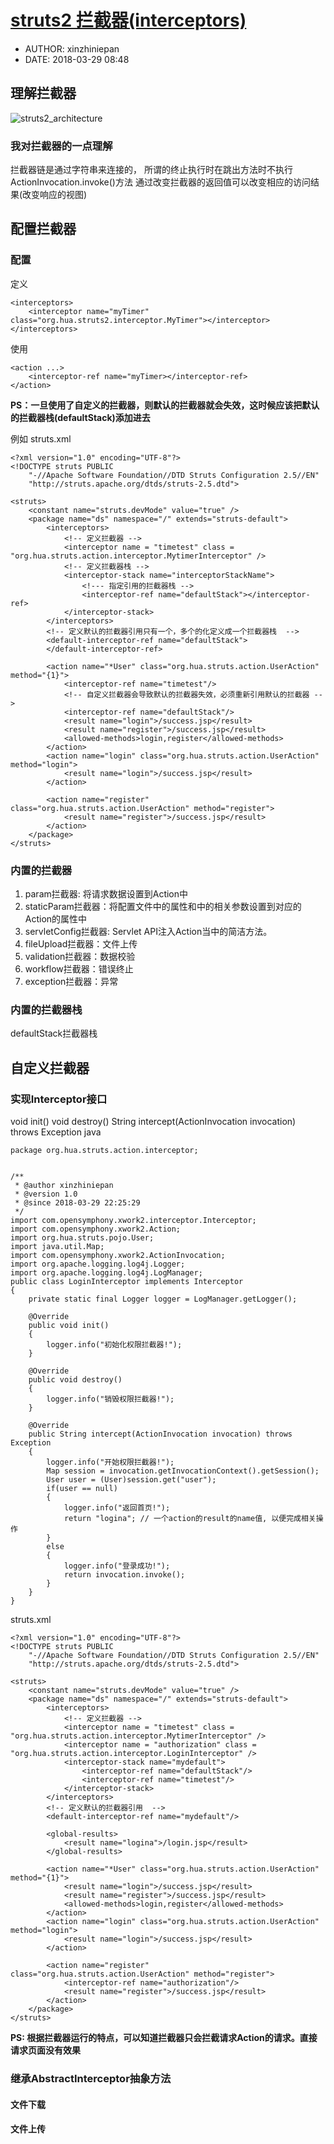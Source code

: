 #  [struts2 拦截器(interceptors)](https://struts.apache.org/core-developers/interceptors.html)
 - AUTHOR: xinzhiniepan
 - DATE: 2018-03-29 08:48

## 理解拦截器
![struts2_architecture](../picture/struts2_architecture.png "Struts2体系结构图")

### 我对拦截器的一点理解
拦截器链是通过字符串来连接的，
所谓的终止执行时在跳出方法时不执行ActionInvocation.invoke()方法
通过改变拦截器的返回值可以改变相应的访问结果(改变响应的视图)

## 配置拦截器

### 配置
定义
```
<interceptors>
    <interceptor name="myTimer" class="org.hua.struts2.interceptor.MyTimer"></interceptor>
</interceptors>
```

使用
```
<action ...>
    <interceptor-ref name="myTimer></interceptor-ref>
</action>
```
<b>PS：一旦使用了自定义的拦截器，则默认的拦截器就会失效，这时候应该把默认的拦截器栈(defaultStack)添加进去</b>

例如
struts.xml
```
<?xml version="1.0" encoding="UTF-8"?>
<!DOCTYPE struts PUBLIC
    "-//Apache Software Foundation//DTD Struts Configuration 2.5//EN"
    "http://struts.apache.org/dtds/struts-2.5.dtd">

<struts>
    <constant name="struts.devMode" value="true" />
    <package name="ds" namespace="/" extends="struts-default">
        <interceptors>
            <!-- 定义拦截器 -->
            <interceptor name = "timetest" class = "org.hua.struts.action.interceptor.MytimerInterceptor" />
            <!-- 定义拦截器栈 -->
            <interceptor-stack name="interceptorStackName">
                <!--- 指定引用的拦截器栈 -->
                <interceptor-ref name="defaultStack"></interceptor-ref>
            </interceptor-stack>
        </interceptors>
        <!-- 定义默认的拦截器引用只有一个，多个的化定义成一个拦截器栈  -->
        <default-interceptor-ref name="defaultStack">
        </default-interceptor-ref>

        <action name="*User" class="org.hua.struts.action.UserAction" method="{1}">
            <interceptor-ref name="timetest"/>
            <!-- 自定义拦截器会导致默认的拦截器失效，必须重新引用默认的拦截器 -->
            <interceptor-ref name="defaultStack"/>
            <result name="login">/success.jsp</result>
            <result name="register">/success.jsp</result>
            <allowed-methods>login,register</allowed-methods>
        </action>
        <action name="login" class="org.hua.struts.action.UserAction" method="login">
            <result name="login">/success.jsp</result>
        </action>

        <action name="register" class="org.hua.struts.action.UserAction" method="register">
            <result name="register">/success.jsp</result>
        </action>
    </package>
</struts>

```

### 内置的拦截器
1. param拦截器: 将请求数据设置到Action中
2. staticParam拦截器：将配置文件中的<action>属性和<param>中的相关参数设置到对应的Action的属性中
3. servletConfig拦截器: Servlet API注入Action当中的简洁方法。
4. fileUpload拦截器：文件上传
5. validation拦截器：数据校验
6. workflow拦截器：错误终止
7. exception拦截器：异常

### 内置的拦截器栈
defaultStack拦截器栈


##  自定义拦截器
### 实现Interceptor接口
void init()
void destroy()
String intercept(ActionInvocation invocation) throws Exception
java
```
package org.hua.struts.action.interceptor;

 
/**
 * @author xinzhiniepan
 * @version 1.0
 * @since 2018-03-29 22:25:29
 */
import com.opensymphony.xwork2.interceptor.Interceptor;
import com.opensymphony.xwork2.Action;
import org.hua.struts.pojo.User;
import java.util.Map;
import com.opensymphony.xwork2.ActionInvocation;
import org.apache.logging.log4j.Logger;
import org.apache.logging.log4j.LogManager;
public class LoginInterceptor implements Interceptor
{
    private static final Logger logger = LogManager.getLogger();

    @Override
    public void init()
    {
        logger.info("初始化权限拦截器!");
    }

    @Override
    public void destroy()
    {
        logger.info("销毁权限拦截器!");
    }

    @Override
    public String intercept(ActionInvocation invocation) throws Exception
    {
        logger.info("开始权限拦截器!");
        Map session = invocation.getInvocationContext().getSession();
        User user = (User)session.get("user");
        if(user == null)
        {
            logger.info("返回首页!");
            return "logina"; // 一个action的result的name值, 以便完成相关操作
        }
        else
        {
            logger.info("登录成功!");
            return invocation.invoke();
        }
    }
}
```

struts.xml
```
<?xml version="1.0" encoding="UTF-8"?>
<!DOCTYPE struts PUBLIC
    "-//Apache Software Foundation//DTD Struts Configuration 2.5//EN"
    "http://struts.apache.org/dtds/struts-2.5.dtd">

<struts>
    <constant name="struts.devMode" value="true" />
    <package name="ds" namespace="/" extends="struts-default">
        <interceptors>
            <!-- 定义拦截器 -->
            <interceptor name = "timetest" class = "org.hua.struts.action.interceptor.MytimerInterceptor" />
            <interceptor name = "authorization" class = "org.hua.struts.action.interceptor.LoginInterceptor" />
            <interceptor-stack name="mydefault">
                <interceptor-ref name="defaultStack"/>
                <interceptor-ref name="timetest"/>
            </interceptor-stack>
        </interceptors>
        <!-- 定义默认的拦截器引用  -->
        <default-interceptor-ref name="mydefault"/>

        <global-results>
            <result name="logina">/login.jsp</result>
        </global-results>

        <action name="*User" class="org.hua.struts.action.UserAction" method="{1}">
            <result name="login">/success.jsp</result>
            <result name="register">/success.jsp</result>
            <allowed-methods>login,register</allowed-methods>
        </action>
        <action name="login" class="org.hua.struts.action.UserAction" method="login">
            <result name="login">/success.jsp</result>
        </action>

        <action name="register" class="org.hua.struts.action.UserAction" method="register">
            <interceptor-ref name="authorization"/>
            <result name="register">/success.jsp</result>
        </action>
    </package>
</struts>

```

<b>PS: 根据拦截器运行的特点，可以知道拦截器只会拦截请求Action的请求。直接请求页面没有效果</b>

### 继承AbstractInterceptor抽象方法

#### 文件下载

#### 文件上传
